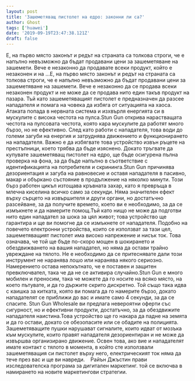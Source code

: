 ```yaml
---
layout: post
title: 'Зашеметяващ пистолет на едро: законни ли са?'
author: Ghost
tags: ['huawei']
date: '2019-09-19T23:47:38.121Z'
draft: false
---
```


Е, на първо място законът и редът на страната са толкова строги, че е напълно невъзможно да бъдат продавани цени за зашеметяване на зашемети. Вече е незаконно да продавате всеки продукт, който е незаконен и на ...Е, на първо място законът и редът на страната са толкова строги, че е напълно невъзможно да бъдат продавани цени за зашеметяване на зашемети. Вече е незаконно да се продава всеки незаконен продукт и не може да се продава нито един такъв продукт на пазара. Тъй като зашеметяващият пистолет е предназначен да разсее нападателя и помага на човека да избяга от ситуацията на хаоса. Атаката попада в нервната система и изхвърля енергията си в мускулите с висока честота на пулса.Stun Gun открива нарастващата честота на пулсовата честота, която кара мускулите да работят много бързо, но не ефективно. След като работи с нападателя, това води до големи загуби на енергия и затруднява движението и функционирането на нападателя. Важно е да избягвате това устройство извън ръцете на престъпници, което трябва да бъде изяснено. Докато тръгвате да купувате зашеметяващ пистолет на едро, ще бъде осигурена пълна проверка на фона, за да бъде напълно в съответствие с идентификацията на потребителя и скрининга.Stun Gun причинява дезориентация и загуба на равновесие и оставя нападателя в пасивно, макар и объркано състояние в продължение на няколко минути. Този бърз работен цикъл изтощава кръвната захар, като я превръща в млечна киселина всичко само за секунди. Няма значителен ефект върху сърцето на извършителя и други органи, но достатъчно разсейване, за да получите времето, което ви е необходимо, за да се измъкнете и да намерите помощ.Тъй като нищо не може да подготви нито един нападател за шока за цял живот; това устройство ще гарантира и ще ви помогне да се измъкнете от нападателя. Подобно на повечето електронни устройства, които се използват за тази цел, зашеметяващият пистолет има високо напрежение и нисък ток. Това означава, че той ще бъде по-скоро мощен в шокирането и обездвижването на вашия нападател, но няма да остави трайно увреждане на тялото. Не е необходимо да се притеснявате дали този инструмент не наранява лошо или наранява някого сериозно. Намерението остава непокътнато, че е поставен и защитен превключвател, така че да не се активира случайно.Stun Gun е много мобилен и преносим, ​​така че можете да го носите на всяко място, на което пътувате, и да го държите скрито дискретно. Той също така идва с каишка за китката, която ви помага да го намерите бързо, докато нападателят се приближи до вас и имате само 4 секунди, за да се спасите. Stun Gun Wholesale ви предлага невероятни оферти със сигурност, но и ефективни продукти, достатъчно, за да обездвижите нападателя наистина.Това устройство ще го накара да падне на земята и да го остави, докато се обезопасите или се обадите на полицията. Зашеметяващите пушки нарушават сигналите, които идват от мозъка към мускулите, които правят нападателя дезориентиран и не може да извършва организирано движение. Освен това, ако вие и нападателят имате контакт с тялото в момента, в който сте използвали зашеметяващия си пистолет върху него, електрическият ток няма да тече през вас и ще ви навреди.    Райън Джъстин прави изследователска програма за дигитален маркетинг. той се включва в намирането на новите маркетингови стратегии.

